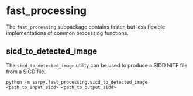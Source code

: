 # fast_processing

The `fast_processing` subpackage contains faster, but less flexible implementations of common processing functions.


## sicd_to_detected_image
The `sicd_to_detected_image` utility can be used to produce a SIDD NITF file from a SICD file.

```
python -m sarpy.fast_processing.sicd_to_detected_image  <path_to_input_sicd> <path_to_output_sidd>
```
